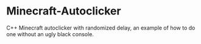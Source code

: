 # Minecraft-Autoclicker
C++ Minecraft autoclicker with randomized delay, an example of how to do one without an ugly black console.
